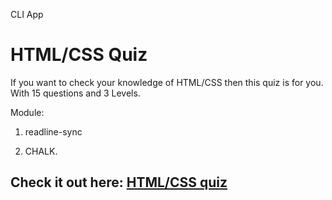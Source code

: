 CLI App

# HTML/CSS Quiz
 If you want to check your knowledge of HTML/CSS then this quiz is for you. With 15 questions and 3 Levels. 

Module:

1. readline-sync

1. CHALK.


## Check it out here: [HTML/CSS quiz](https://replit.com/@sharmavansh/HTML-CSS-Quiz-M2#index.js?embed=1&output=1)

